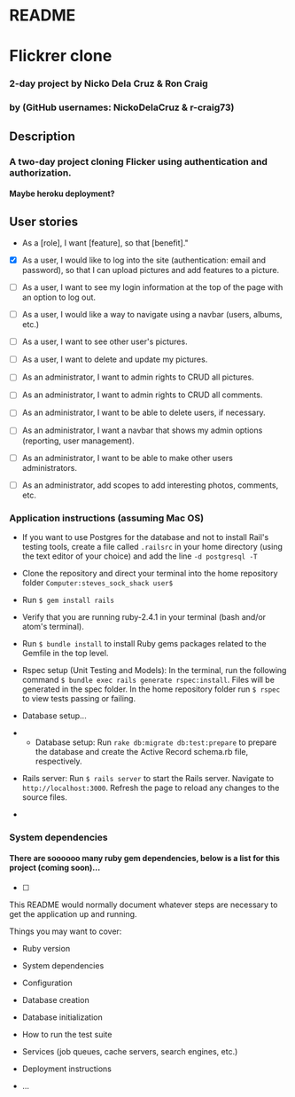 # README
# Flickrer clone

### 2-day project by Nicko Dela Cruz & Ron Craig
### by (GitHub usernames: NickoDelaCruz & r-craig73)

## Description
### A two-day project cloning Flicker using authentication and authorization.

#### Maybe heroku deployment?

## User stories
* As a [role], I want [feature], so that [benefit]."
-[x] As a user, I would like to log into the site (authentication: email and password), so that I can upload pictures and add features to a picture.
-[ ] As a user, I want to see my login information at the top of the page with an option to log out.
-[ ] As a user, I would like a way to navigate using a navbar (users, albums, etc.)
-[ ] As a user, I want to see other user's pictures.
-[ ] As a user, I want to delete and update my pictures.
-[ ] As an administrator, I want to admin rights to CRUD all pictures.
-[ ] As an administrator, I want to admin rights to CRUD all comments.
-[ ] As an administrator, I want to be able to delete users, if necessary.
-[ ] As an administrator, I want a navbar that shows my admin options (reporting, user management).
-[ ] As an administrator, I want to be able to make other users administrators.
-[ ] As an administrator, add scopes to add interesting photos, comments, etc.


### Application instructions (assuming Mac OS)
* If you want to use Postgres for the database and not to install Rail's testing tools, create a file called `.railsrc` in your home directory (using the text editor of your choice) and add the line `-d postgresql -T`

* Clone the repository and direct your terminal into the home repository folder `Computer:steves_sock_shack user$`

* Run `$ gem install rails`

* Verify that you are running ruby-2.4.1 in your terminal (bash and/or atom's terminal).

* Run `$ bundle install` to install Ruby gems packages related to the Gemfile in the top level.

* Rspec setup (Unit Testing and Models): In the terminal, run the following command `$ bundle exec rails generate rspec:install`. Files will be generated in the spec folder.  In the home repository folder run `$ rspec` to view tests passing or failing.

* Database setup...
* * Database setup: Run `rake db:migrate db:test:prepare` to prepare the database and create the Active Record schema.rb file, respectively.

* Rails server: Run `$ rails server` to start the Rails server.  Navigate to `http://localhost:3000`.  Refresh the page to reload any changes to the source files.

*

### System dependencies
#### There are soooooo many ruby gem dependencies, below is a list for this project (coming soon)...

-[ ]


This README would normally document whatever steps are necessary to get the
application up and running.

Things you may want to cover:

* Ruby version

* System dependencies

* Configuration

* Database creation

* Database initialization

* How to run the test suite

* Services (job queues, cache servers, search engines, etc.)

* Deployment instructions

* ...
